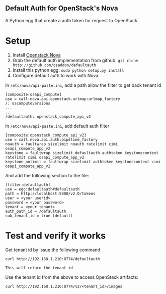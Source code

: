Default Auth for OpenStack's Nova
--------------------------

A Python egg that create a auth token for request to OpenStack

Setup
=====

1. Install [Openstack Nova](http://wiki.openstack.org/InstallInstructions/Nova)
2. Grab the default auth implementation from github:
     `git clone http://github.com/osaddon/defaultauth`
3. Install this python egg: `sudo python setup.py install`
4. Configure default auth to work with Nova:

In `/etc/nova/api-paste.ini`, add a path allow the filter to get back tenant id

    [composite:osapi_compute]
    use = call:nova.api.openstack.urlmap:urlmap_factory
    /: oscomputeversions
    ...
    ...
    /defaultauth: openstack_compute_api_v2

In `/etc/nova/api-paste.ini`, add default auth filter

    [composite:openstack_compute_api_v2]
    use = call:nova.api.auth:pipeline_factory
    noauth = faultwrap sizelimit noauth ratelimit cimi osapi_compute_app_v2
    keystone = faultwrap sizelimit defaultauth authtoken keystonecontext ratelimit cimi osapi_compute_app_v2
    keystone_nolimit = faultwrap sizelimit authtoken keystonecontext cimi osapi_compute_app_v2

And add the following section to the file:

    [filter:defaultauth]
    use = egg:defaultauth#defaultauth
    path = http://localhost:5000/v2.0/tokens
    user = <your userid>
    password = <your password>
    tenant = <your tenant>
    auth_path_id = /defaultauth
    sub_tenant_id = true (default)

Test and verify it works
========================

Get tenant id by issue the following command

    curl http://192.168.1.210:8774/defaultauth 

    This will return the tenant id

Use the tenant id from the above to access OpenStack artifacts:

    curl http://192.168.1.210:8774/v2/<tenant_id>/images

